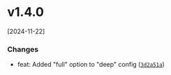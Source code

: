 # v1.4.0
[2024-11-22]

### Changes

* feat: Added "full" option to "deep" config ([`3d2a51a`](https://github.com/panates/jsopen-objects/commit/3d2a51adff14d2ac67f3ec0c8760ae167febc4d7))
